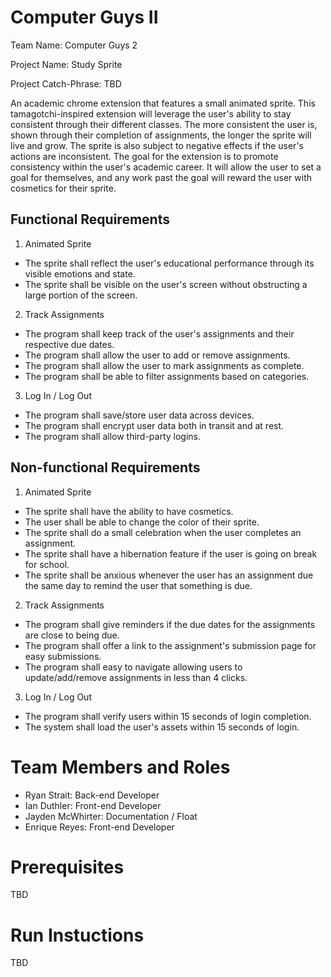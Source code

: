 # Computer Guys II

Team Name: Computer Guys 2

Project Name: Study Sprite

Project Catch-Phrase: TBD

An academic chrome extension that features a small animated sprite. This tamagotchi-inspired extension will leverage the user's ability to stay consistent through their different classes. The more consistent the user is, shown through their completion of assignments, the longer the sprite will live and grow. The sprite is also subject to negative effects if the user's actions are inconsistent. 
The goal for the extension is to promote consistency within the user's academic career. It will allow the user to set a goal for themselves, and any work past the goal will reward the user with cosmetics for their sprite.

## Functional Requirements
1. Animated Sprite
  - The sprite shall reflect the user's educational performance through its visible emotions and state.
  - The sprite shall be visible on the user's screen without obstructing a large portion of the screen.
2. Track Assignments
  - The program shall keep track of the user's assignments and their respective due dates.
  - The program shall allow the user to add or remove assignments.
  - The program shall allow the user to mark assignments as complete.
  - The program shall be able to filter assignments based on categories.
3. Log In / Log Out
  - The program shall save/store user data across devices.
  - The program shall encrypt user data both in transit and at rest.
  - The program shall allow third-party logins.

## Non-functional Requirements
1. Animated Sprite
  - The sprite shall have the ability to have cosmetics.
  - The user shall be able to change the color of their sprite.
  - The sprite shall do a small celebration when the user completes an assignment.
  - The sprite shall have a hibernation feature if the user is going on break for school.
  - The sprite shall be anxious whenever the user has an assignment due the same day to remind the user that something is due.
2. Track Assignments
  - The program shall give reminders if the due dates for the assignments are close to being due.
  - The program shall offer a link to the assignment's submission page for easy submissions.
  - The program shall easy to navigate allowing users to update/add/remove assignments in less than 4 clicks.
3. Log In / Log Out
  - The program shall verify users within 15 seconds of login completion.
  - The system shall load the user's assets within 15 seconds of login.

# Team Members and Roles

* Ryan Strait: Back-end Developer
* Ian Duthler: Front-end Developer
* Jayden McWhirter: Documentation / Float
* Enrique Reyes: Front-end Developer

# Prerequisites

TBD

# Run Instuctions

TBD
